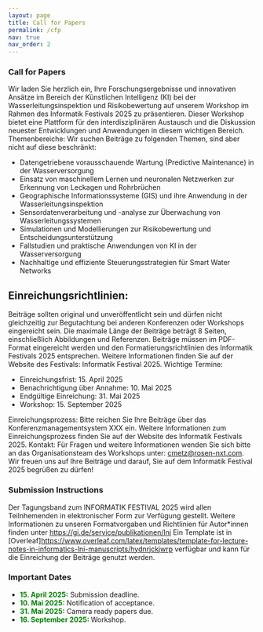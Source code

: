 ```yaml
---
layout: page
title: Call for Papers
permalink: /cfp
nav: true
nav_order: 2
---
```

### Call for Papers
Wir laden Sie herzlich ein, Ihre Forschungsergebnisse und innovativen Ansätze im Bereich der Künstlichen Intelligenz (KI) bei der Wasserleitungsinspektion und Risikobewertung auf unserem Workshop im Rahmen des Informatik Festivals 2025 zu präsentieren. Dieser Workshop bietet eine Plattform für den interdisziplinären Austausch und die Diskussion neuester Entwicklungen und Anwendungen in diesem wichtigen Bereich.
Themenbereiche: Wir suchen Beiträge zu folgenden Themen, sind aber nicht auf diese beschränkt:
* Datengetriebene vorausschauende Wartung (Predictive Maintenance) in der Wasserversorgung
* Einsatz von maschinellem Lernen und neuronalen Netzwerken zur Erkennung von Leckagen und Rohrbrüchen
* Geographische Informationssysteme (GIS) und ihre Anwendung in der Wasserleitungsinspektion
* Sensordatenverarbeitung und -analyse zur Überwachung von Wasserleitungssystemen
* Simulationen und Modellierungen zur Risikobewertung und Entscheidungsunterstützung
* Fallstudien und praktische Anwendungen von KI in der Wasserversorgung
* Nachhaltige und effiziente Steuerungsstrategien für Smart Water Networks
## Einreichungsrichtlinien:
Beiträge sollten original und unveröffentlicht sein und dürfen nicht gleichzeitig zur Begutachtung bei anderen Konferenzen oder Workshops eingereicht sein.
Die maximale Länge der Beiträge beträgt 8 Seiten, einschließlich Abbildungen und Referenzen.
Beiträge müssen im PDF-Format eingereicht werden und den Formatierungsrichtlinien des Informatik Festivals 2025 entsprechen. Weitere Informationen finden Sie auf der Website des Festivals: Informatik Festival 2025.
Wichtige Termine:
* Einreichungsfrist: 15. April 2025
* Benachrichtigung über Annahme: 10. Mai 2025
* Endgültige Einreichung: 31. Mai 2025
* Workshop: 15. September 2025

Einreichungsprozess: Bitte reichen Sie Ihre Beiträge über das Konferenzmanagementsystem XXX ein. Weitere Informationen zum Einreichungsprozess finden Sie auf der Website des Informatik Festivals 2025.
Kontakt: Für Fragen und weitere Informationen wenden Sie sich bitte an das Organisationsteam des Workshops unter: cmetz@rosen-nxt.com.
Wir freuen uns auf Ihre Beiträge und darauf, Sie auf dem Informatik Festival 2025 begrüßen zu dürfen!

### Submission Instructions

Der Tagungsband zum INFORMATIK FESTIVAL 2025 wird allen Teilnhemenden in elektronischer Form zur Verfügung gestellt. Weitere Informationen zu unseren Formatvorgaben und Richtlinien für Autor*innen finden unter https://gi.de/service/publikationen/lni
Ein Template ist in [Overleaf]https://www.overleaf.com/latex/templates/template-for-lecture-notes-in-informatics-lni-manuscripts/hydnrjckjwrp verfügbar und kann für die Einreichung der Beiträge genutzt werden.


### Important Dates

* <b style="color:green"> 15. April 2025:</b>  Submission deadline.
* <b style="color:green"> 10. Mai 2025:</b> Notification of acceptance.
* <b style="color:green"> 31. Mai 2025:</b> Camera ready papers due.
* <b style="color:green"> 16. September 2025: </b> Workshop.

